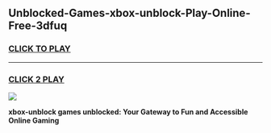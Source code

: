 
## Unblocked-Games-xbox-unblock-Play-Online-Free-3dfuq
<h3>
<a href="https://premium76.site?title=xbox-unblock&ref=26A">CLICK TO PLAY</a></h3>
<hr>

<h3>
<a href="https://premium76.site?title=xbox-unblock&ref=26A">CLICK 2 PLAY</a>
  
</h3>

<a href="https://premium76.site?title=xbox-unblock&ref=26A"><img src="https://clearcache.store/games.png"></a>


**xbox-unblock games unblocked: Your Gateway to Fun and Accessible Online Gaming**
